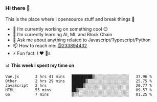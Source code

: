 ### Hi there 👋

<!--
**a233894432/a233894432** is a ✨ _special_ ✨ repository because its `README.md` (this file) appears on your GitHub profile.

Here are some ideas to get you started:

- 🔭 I’m currently working on ...
- 🌱 I’m currently learning ...
- 👯 I’m looking to collaborate on ...
- 🤔 I’m looking for help with ...
- 💬 Ask me about ...
- 📫 How to reach me: ...
- 😄 Pronouns: ...
- ⚡ Fun fact: ...
-->
 
 
This is the place where I opensource stuff and break things :rofl:

- 🔭 I’m currently working on something cool :wink:
- 🌱 I’m currently learning AI, ML and Block Chain
- 💬 Ask me about anything related to Javascript/Typescript/Python
- 📫 How to reach me: [@233894432](https://twitter.com/233894432)
- ⚡ Fun fact: I :heart: :dog:s

📊 **This week I spent my time on**
<!--START_SECTION:waka-->
```text
Vue.js       3 hrs 41 mins   █████████▒░░░░░░░░░░░░░░░   37.96 % 
Other        2 hrs 29 mins   ██████▒░░░░░░░░░░░░░░░░░░   25.75 % 
JavaScript   2 hrs           █████▒░░░░░░░░░░░░░░░░░░░   20.77 % 
HTML         55 mins         ██▒░░░░░░░░░░░░░░░░░░░░░░   09.57 % 
Go           7 mins          ▒░░░░░░░░░░░░░░░░░░░░░░░░   01.25 % 
```
<!--END_SECTION:waka-->
